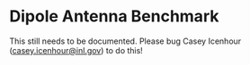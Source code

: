 # Dipole Antenna Benchmark

This still needs to be documented. Please bug Casey Icenhour (casey.icenhour@inl.gov) to do this!
